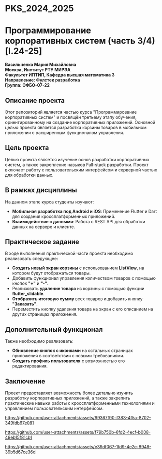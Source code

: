 # PKS_2024_2025  
# Программирование корпоративных систем (часть 3/4) [I.24-25]

**Васильченко Мария Михайловна**  
**Москва, Институт РТУ МИРЭА**  
**Факультет ИПТИП, Кафедра высшая математика 3**  
**Направление: Фулстек разработка**  
**Группа: ЭФБО-07-22**

## Описание проекта

Этот репозиторий является частью курса "Программирование корпоративных систем" и посвящён третьему этапу обучения, ориентированному на создание корпоративных приложений. Основной целью проекта является разработка корзины товаров в мобильном приложении с расширенным функционалом управления.

## Цель проекта

Целью проекта является изучение основ разработки корпоративных систем, а также закрепление навыков Full-stack разработки. Проект включает работу с пользовательским интерфейсом и серверной частью для обработки данных.

## В рамках дисциплины

На данном этапе курса студенты изучают:

- **Мобильная разработка под Android и iOS**: Применение Flutter и Dart для создания кроссплатформенных приложений.
- **Взаимодействие с данными**: Работа с REST API для обработки данных на сервере и клиенте.

## Практическое задание

В ходе выполнения практической части проекта необходимо реализовать следующее:

- **Создать новый экран корзины** с использованием **ListView**, на котором будут отображаться товары.
- Добавить функционал управления количеством товаров с помощью кнопок **"+"** и **"-"**.
- Реализовать **удаление товара** из корзины с помощью функции **flutter_slidable**.
- **Отобразить итоговую сумму** всех товаров и добавить кнопку **"Заказать"**.
- Переместить кнопку удаления товара на экран с его описанием на других страницах приложения.

## Дополнительный функционал

Также необходимо реализовать:

- **Обновление кнопок с иконками** на остальных страницах приложения в соответствии с новыми требованиями.
- **Создать профиль пользователя** с возможностью его редактирования.

## Заключение

Проект предоставляет возможность более детально изучить разработку корпоративных приложений, а также закрепить практические навыки работы с кроссплатформенными технологиями и управлением пользовательским интерфейсом.

https://github.com/user-attachments/assets/99367f90-f383-4f5a-8702-349fdb67e081

https://github.com/user-attachments/assets/f79b750b-6fd2-4ecf-b008-49eb15f81cb1

https://github.com/user-attachments/assets/e39df067-1fd9-4e2e-8948-39b5d67ce36d


